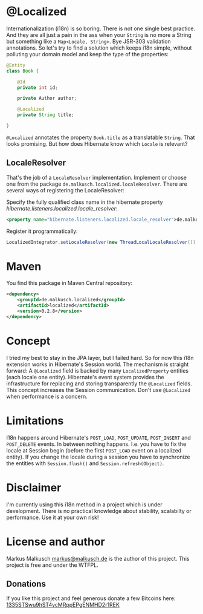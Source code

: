 # @Localized
Internationalization (i18n) is so boring. There is not one single best
practice. And they are all just a pain in the ass when your `String` is
no more a String but something like a `Map<Locale, String>`. Bye JSR-303
validation annotations. So let's try to find a solution which keeps i18n
simple, without polluting your domain model and keep the type of the 
properties:

```java
@Entity
class Book {

    @Id
    private int id;

    private Author author;

    @Localized
    private String title;

}
```

`@Localized` annotates the property `Book.title` as a translatable `String`.
That looks promising. But how does Hibernate know which `Locale` is relevant?

## LocaleResolver
That's the job of a `LocaleResolver` implementation. Implement or choose one
from the package `de.malkusch.localized.localeResolver`. There are several
ways of registering the LocaleResolver:

Specify the fully qualified class name in the hibernate property 
*hibernate.listeners.localized.locale_resolver*:
```xml
<property name="hibernate.listeners.localized.locale_resolver">de.malkusch.localized.localeResolver.ThreadLocalLocaleResolver</property>
``` 
Register it programmatically:
```java
LocalizedIntegrator.setLocaleResolver(new ThreadLocalLocaleResolver());
```

# Maven
You find this package in Maven Central repository:
```xml
<dependency>
    <groupId>de.malkusch.localized</groupId>
    <artifactId>localized</artifactId>
    <version>0.2.8</version>
</dependency>
```

# Concept
I tried my best to stay in the JPA layer, but I failed hard. So for now
this i18n extension works in Hibernate's Session world. The mechanism is 
straight forward: A `@Localized` field is backed by many `LocalizedProperty`
entities (each locale one entity). Hibernate's event system provides the
infrastructure for replacing and storing transparently the `@Localized` fields.
This concept increases the Session communication. Don't use `@Localized` when
performance is a concern.

# Limitations
I18n happens around Hibernate's `POST_LOAD`, `POST_UPDATE`, `POST_INSERT` and `POST_DELETE`
events. In between nothing happens. I.e. you have to fix the locale at Session begin
(before the first `POST_LOAD` event on a localized entity). If you change the locale during
a session you have to synchronize the entities with `Session.flush()` and `Session.refresh(Object)`.

# Disclaimer
I'm currently using this i18n method in a project which is under development.
There is no practical knowledge about stability, scalabilty or performance.
Use it at your own risk! 

# License and author

Markus Malkusch <markus@malkusch.de> is the author of this project. This project is free and under the WTFPL.

## Donations

If you like this project and feel generous donate a few Bitcoins here:
[1335STSwu9hST4vcMRppEPgENMHD2r1REK](bitcoin:1335STSwu9hST4vcMRppEPgENMHD2r1REK)


